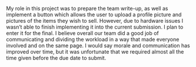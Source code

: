 My role in this project was to prepare the team write-up, as well as implement a button which allows the user to upload a profile picture and pictures of the items they wish to sell. However, due to hardware issues I wasn’t able to finish implementing it into the current submission. I plan to enter it for the final. I believe overall our team did a good job of communicating and dividing the workload in a way that made everyone involved and on the same page. I would say morale and communication has improved over time, but it was unfortunate that we required almost all the time given before the due date to submit.

